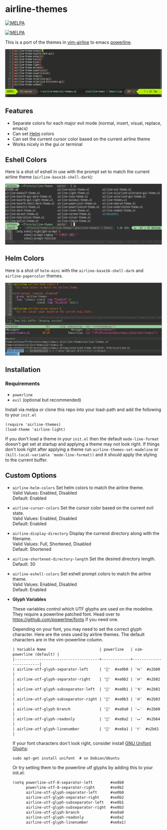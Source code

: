 # airline-themes

[![MELPA](http://melpa-stable.milkbox.net/packages/airline-themes-badge.svg)](http://melpa-stable.milkbox.net/#/airline-themes)

[![MELPA](http://melpa.org/packages/airline-themes-badge.svg)](http://melpa.org/#/airline-themes)

This is a port of the themes in [vim-airline](https://github.com/vim-airline/vim-airline) to emacs [powerline](https://github.com/milkypostman/powerline).

[![airline-demo.gif](https://raw.githubusercontent.com/AnthonyDiGirolamo/airline-themes/master/screenshots/airline-demo.gif)](https://raw.githubusercontent.com/AnthonyDiGirolamo/airline-themes/master/screenshots/airline-demo.gif)

## Features

- Separate colors for each major evil mode (normal, insert, visual, replace, emacs)
- Can set [Helm](https://github.com/emacs-helm/helm) colors
- Can set the current cursor color based on the current airline theme
- Works nicely in the gui or terminal

## Eshell Colors

Here is a shot of eshell in use with the prompt set to match the current airline theme (`airline-base16-shell-dark`):

[![airline-eshell-screen1.png](https://raw.githubusercontent.com/AnthonyDiGirolamo/airline-themes/master/screenshots/airline-eshell-screen1.png)](https://raw.githubusercontent.com/AnthonyDiGirolamo/airline-themes/master/screenshots/eshell-screen1.png)

## Helm Colors

Here is a shot of `helm-mini` with the `airline-base16-shell-dark` and
`airline-papercolor` themes.

[![airline-helm-demo.gif](https://raw.githubusercontent.com/AnthonyDiGirolamo/airline-themes/master/screenshots/airline-helm-demo.gif)](https://raw.githubusercontent.com/AnthonyDiGirolamo/airline-themes/master/screenshots/airline-helm-demo.gif)

## Installation

### Requirements

- `powerline`
- `evil` (optional but recommended)

Install via melpa or clone this repo into your load-path and add the following
to your `init.el`

    (require 'airline-themes)
    (load-theme 'airline-light)

If you don't load a theme in your `init.el` then the default `mode-line-format`
doesn't get set at startup and applying a theme may not look right. If things
don't look right after applying a theme run `airline-themes-set-modeline` or
`(kill-local-variable 'mode-line-format))` and it should apply the styling to
the current buffer.

## Custom Options

- `airline-helm-colors` Set helm colors to match the airline theme.<br/>
  Valid Values: Enabled, Disabled<br/>
  Default: Enabled

- `airline-cursor-colors` Set the cursor color based on the current evil state.<br/>
  Valid Values: Enabled, Disabled<br/>
  Default: Enabled

- `airline-display-directory` Display the currend directory along with the filename.<br/>
  Valid Values: Full, Shortened, Disabled<br/>
  Default: Shortened

- `airline-shortened-directory-length` Set the desired directory length.<br/>
  Default: 30

- `airline-eshell-colors` Set eshell prompt colors to match the airline theme.<br/>
  Valid Values: Enabled, Disabled<br/>
  Default: Enabled

- **Glyph Variables**

  These variables control which UTF glyphs are used on the modeline. They
  require a powerline patched font. Head over to https://github.com/powerline/fonts if
  you need one.

  Depending on your font, you may need to set the correct glyph character. Here
  are the ones used by airline themes. The default characters are in the
  vim-powerline column.

      | Variable Name                        | powerline   | vim-powerline (default) |
      |--------------------------------------+-------------+-------------------------|
      | airline-utf-glyph-separator-left     | ''  #xe0b0 | '⮀'  #x2b80             |
      | airline-utf-glyph-separator-right    | ''  #xe0b2 | '⮂'  #x2b82             |
      | airline-utf-glyph-subseparator-left  | ''  #xe0b1 | '⮁'  #x2b81             |
      | airline-utf-glyph-subseparator-right | ''  #xe0b3 | '⮃'  #x2b83             |
      | airline-utf-glyph-branch             | ''  #xe0a0 | '⭠'  #x2b60             |
      | airline-utf-glyph-readonly           | ''  #xe0a2 | '⭤'  #x2b64             |
      | airline-utf-glyph-linenumber         | ''  #xe0a1 | '⭡'  #x2b61             |

  If your font characters don't look right, consider install
  [GNU Unifont Glyphs](http://unifoundry.com/unifont.html):
  
      sudo apt-get install unifont  # on Debian/Ubuntu
  
  Or try setting them to the powerline utf glyphs by adding this to your init.el:

      (setq powerline-utf-8-separator-left        #xe0b0
            powerline-utf-8-separator-right       #xe0b2
            airline-utf-glyph-separator-left      #xe0b0
            airline-utf-glyph-separator-right     #xe0b2
            airline-utf-glyph-subseparator-left   #xe0b1
            airline-utf-glyph-subseparator-right  #xe0b3
            airline-utf-glyph-branch              #xe0a0
            airline-utf-glyph-readonly            #xe0a2
            airline-utf-glyph-linenumber          #xe0a1)

